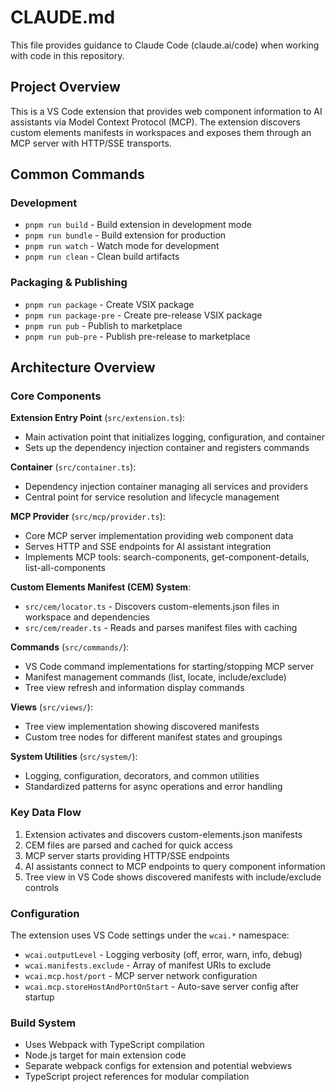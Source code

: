 # CLAUDE.md

This file provides guidance to Claude Code (claude.ai/code) when working with code in this repository.

## Project Overview

This is a VS Code extension that provides web component information to AI assistants via Model Context Protocol (MCP). The extension discovers custom elements manifests in workspaces and exposes them through an MCP server with HTTP/SSE transports.

## Common Commands

### Development
- `pnpm run build` - Build extension in development mode
- `pnpm run bundle` - Build extension for production
- `pnpm run watch` - Watch mode for development
- `pnpm run clean` - Clean build artifacts

### Packaging & Publishing
- `pnpm run package` - Create VSIX package
- `pnpm run package-pre` - Create pre-release VSIX package
- `pnpm run pub` - Publish to marketplace
- `pnpm run pub-pre` - Publish pre-release to marketplace

## Architecture Overview

### Core Components

**Extension Entry Point** (`src/extension.ts`):
- Main activation point that initializes logging, configuration, and container
- Sets up the dependency injection container and registers commands

**Container** (`src/container.ts`):
- Dependency injection container managing all services and providers
- Central point for service resolution and lifecycle management

**MCP Provider** (`src/mcp/provider.ts`):
- Core MCP server implementation providing web component data
- Serves HTTP and SSE endpoints for AI assistant integration
- Implements MCP tools: search-components, get-component-details, list-all-components

**Custom Elements Manifest (CEM) System**:
- `src/cem/locator.ts` - Discovers custom-elements.json files in workspace and dependencies
- `src/cem/reader.ts` - Reads and parses manifest files with caching

**Commands** (`src/commands/`):
- VS Code command implementations for starting/stopping MCP server
- Manifest management commands (list, locate, include/exclude)
- Tree view refresh and information display commands

**Views** (`src/views/`):
- Tree view implementation showing discovered manifests
- Custom tree nodes for different manifest states and groupings

**System Utilities** (`src/system/`):
- Logging, configuration, decorators, and common utilities
- Standardized patterns for async operations and error handling

### Key Data Flow

1. Extension activates and discovers custom-elements.json manifests
2. CEM files are parsed and cached for quick access
3. MCP server starts providing HTTP/SSE endpoints
4. AI assistants connect to MCP endpoints to query component information
5. Tree view in VS Code shows discovered manifests with include/exclude controls

### Configuration

The extension uses VS Code settings under the `wcai.*` namespace:
- `wcai.outputLevel` - Logging verbosity (off, error, warn, info, debug)
- `wcai.manifests.exclude` - Array of manifest URIs to exclude
- `wcai.mcp.host/port` - MCP server network configuration
- `wcai.mcp.storeHostAndPortOnStart` - Auto-save server config after startup

### Build System

- Uses Webpack with TypeScript compilation
- Node.js target for main extension code
- Separate webpack configs for extension and potential webviews
- TypeScript project references for modular compilation